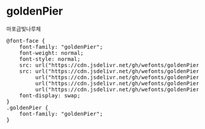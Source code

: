 # goldenPier
마포금빛나루체

<pre>
@font-face {
    font-family: "goldenPier";
    font-weight: normal;
    font-style: normal;
    src: url("https://cdn.jsdelivr.net/gh/wefonts/goldenPier/goldenPier.eot");
    src: url("https://cdn.jsdelivr.net/gh/wefonts/goldenPier/goldenPier.eot?#iefix") format("embedded-opentype"),
         url("https://cdn.jsdelivr.net/gh/wefonts/goldenPier/goldenPier.woff2") format("woff2"),
         url("https://cdn.jsdelivr.net/gh/wefonts/goldenPier/goldenPier.woff") format("woff"),
         url("https://cdn.jsdelivr.net/gh/wefonts/goldenPier/goldenPier.ttf") format("truetype");
    font-display: swap;
}
.goldenPier {
    font-family: "goldenPier";
}
</pre>
